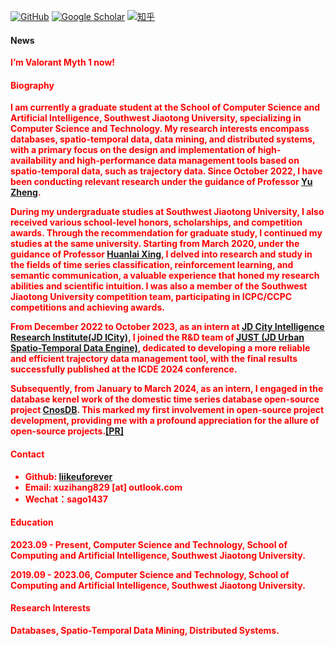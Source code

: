 [![GitHub](https://img.shields.io/badge/GitHub-%23121011?style=for-the-badge&logo=github&logoColor=white)](https://github.com/liikeuforever)
[![Google Scholar](https://img.shields.io/badge/Google%20Scholar-%230A4D92?style=for-the-badge&logo=googlescholar&logoColor=white)](https://scholar.google.com.hk/citations?user=75NZ9ngAAAAJ&hl=zh-CN&oi=ao)
[![知乎](https://img.shields.io/badge/%E7%9F%A5%E4%B9%8E-%231E2A2A?style=for-the-badge&logo=zhihu&logoColor=blue)](https://www.zhihu.com/people/mu-xin-xin-69-83)




#### News

<strong style="color:red;"><strong>I’m Valorant Myth 1 now!</strong>

#### Biography
I am currently a graduate student at the School of Computer Science and Artificial Intelligence, Southwest Jiaotong University, specializing in Computer Science and Technology. My research interests encompass databases, spatio-temporal data, data mining, and distributed systems, with a primary focus on the design and implementation of high-availability and high-performance data management tools based on spatio-temporal data, such as trajectory data. Since October 2022, I have been conducting relevant research under the guidance of Professor [Yu Zheng](http://urban-computing.com/yuzheng).

During my undergraduate studies at Southwest Jiaotong University, I also received various school-level honors, scholarships, and competition awards. Through the recommendation for graduate study, I continued my studies at the same university. Starting from March 2020, under the guidance of Professor [Huanlai Xing](https://faculty.swjtu.edu.cn/xinghuanlai), I delved into research and study in the fields of time series classification, reinforcement learning, and semantic communication, a valuable experience that honed my research abilities and scientific intuition. I was also a member of the Southwest Jiaotong University competition team, participating in ICPC/CCPC competitions and achieving awards.

From December 2022 to October 2023, as an intern at [JD City Intelligence Research Institute(JD ICity)](https://icity.jd.com/), I joined the R&D team of [JUST (JD Urban Spatio-Temporal Data Engine)](https://just.jd.com/#/productCenter), dedicated to developing a more reliable and efficient trajectory data management tool, with the final results successfully published at the ICDE 2024 conference.

Subsequently, from January to March 2024, as an intern, I engaged in the database kernel work of the domestic time series database open-source project [CnosDB](https://cn.cnosdb.com/). This marked my first involvement in open-source project development, providing me with a profound appreciation for the allure of open-source projects.[[PR]](https://github.com/cnosdb/cnosdb/pulls?q=is%3Apr+author%3Aliikeuforever+is%3Aclosed+)

#### Contact
* Github: [liikeuforever](https://github.com/liikeuforever)
* Email: xuzihang829 [at] outlook.com
* Wechat：sago1437

#### Education
2023.09 - Present, Computer Science and Technology, School of Computing and Artificial Intelligence, Southwest Jiaotong University.

2019.09 - 2023.06, Computer Science and Technology, School of Computing and Artificial Intelligence, Southwest Jiaotong University.

#### Research Interests
Databases, Spatio-Temporal Data Mining, Distributed Systems.